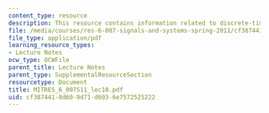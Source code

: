 ```yaml
---
content_type: resource
description: This resource contains information related to discrete-time fourier series.
file: /media/courses/res-6-007-signals-and-systems-spring-2011/cf3874410d609d71d6036e7572525222_MITRES_6_007S11_lec10.pdf
file_type: application/pdf
learning_resource_types:
- Lecture Notes
ocw_type: OCWFile
parent_title: Lecture Notes
parent_type: SupplementalResourceSection
resourcetype: Document
title: MITRES_6_007S11_lec10.pdf
uid: cf387441-0d60-9d71-d603-6e7572525222
---
```

